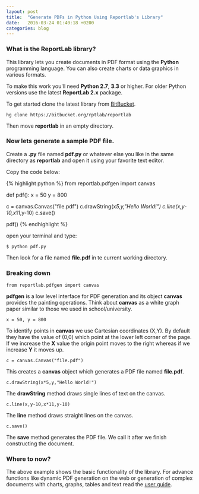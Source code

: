 ```yaml
---
layout: post
title:  "Generate PDFs in Python Using Reportlab's Library"
date:   2016-03-24 01:40:18 +0200
categories: blog
---
```

### What is the ReportLab library?
This library lets you create documents in PDF format using the **Python** programming language. You can also create charts or data graphics in various formats.

To make this work you'll need **Python 2.7**, **3.3** or higher. For older Python versions use the latest **ReportLab 2.x** package.

To get started clone the latest library from [BitBucket][repo].

```
hg clone https://bitbucket.org/rptlab/reportlab
```

Then move **reportlab** in an empty directory.

### Now lets generate a sample PDF file.

Create a **.py** file named **pdf.py** or whatever else you like in the same directory as **reportlab** and open it using your favorite text editor.

Copy the code below:

{% highlight python %}
from reportlab.pdfgen import canvas

def pdf():
  x = 50
  y = 800

  c = canvas.Canvas("file.pdf")
  c.drawString(x*5,y,"Hello World!")
  c.line(x,y-10,x*11,y-10)
  c.save()

pdf()
{% endhighlight %}

open your terminal and type:

```
$ python pdf.py
```

Then look for a file named **file.pdf** in te current working directory.

### Breaking down

`from reportlab.pdfgen import canvas`

**pdfgen** is a low level interface for PDF generation and its object **canvas** provides the painting operations. Think about **canvas** as a white graph paper similar to those we used in school/university.

`x = 50, y = 800`

To identify points in **canvas** we use Cartesian coordinates (X,Y). By default they have the value of (0,0) which point at the lower left corner of the page. If we increase the **X** value the origin point moves to the right whereas if we increase **Y** it moves up.

`c = canvas.Canvas("file.pdf")`

This creates a **canvas** object which generates a PDF file named **file.pdf**.

`c.drawString(x*5,y,"Hello World!")`

The **drawString** method draws single lines of text on the canvas.

`c.line(x,y-10,x*11,y-10)`

The **line** method draws straight lines on the canvas.

`c.save()`

The **save** method generates the PDF file. We call it after we finish constructing the document.

### Where to now?

The above example shows the basic functionality of the library. For advance functions like dynamic PDF generation on the web or generation of complex documents with charts, graphs, tables and text read the [user guide][user-guide].

[repo]: https://bitbucket.org/rptlab/reportlab
[user-guide]: http://www.reportlab.com/docs/reportlab-userguide.pdf
